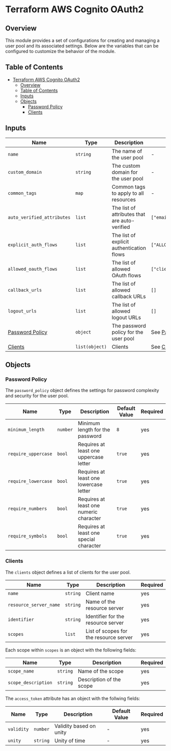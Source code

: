 # Terraform AWS Cognito OAuth2

## Overview
This module provides a set of configurations for creating and managing a user pool and its associated settings. Below are the variables that can be configured to customize the behavior of the module.

## Table of Contents
- [Terraform AWS Cognito OAuth2](#terraform-aws-cognito-oauth2)
  - [Overview](#overview)
  - [Table of Contents](#table-of-contents)
  - [Inputs](#inputs)
  - [Objects](#objects)
    - [Password Policy](#password-policy)
    - [Clients](#clients)

## Inputs

| Name                                | Type           | Description                                   | Default Value                           | Required |
| ----------------------------------- | -------------- | --------------------------------------------- | --------------------------------------- | -------- |
| `name`                              | `string`       | The name of the user pool                     | -                                       | yes      |
| `custom_domain`                     | `string`       | The custom domain for the user pool           | -                                       | yes      |
| `common_tags`                       | `map`          | Common tags to apply to all resources         | -                                       | yes      |
| `auto_verified_attributes`          | `list`         | The list of attributes that are auto-verified | `["email"]`                             | no       |
| `explicit_auth_flows`               | `list`         | The list of explicit authentication flows     | `["ALLOW_REFRESH_TOKEN_AUTH"]`          | no       |
| `allowed_oauth_flows`               | `list`         | The list of allowed OAuth flows               | `["client_credentials"]`                | no       |
| `callback_urls`                     | `list`         | The list of allowed callback URLs             | `[]`                                    | no       |
| `logout_urls`                       | `list`         | The list of allowed logout URLs               | `[]`                                    | no       |
| [Password Policy](#password-policy) | `object`       | The password policy for the user pool         | See [Password Policy](#password-policy) | yes      |
| [Clients](#clients)                 | `list(object)` | Clients                                       | See [Clients](#clients)                 | yes      |

## Objects

### Password Policy
The `password_policy` object defines the settings for password complexity and security for the user pool.

| Name                | Type     | Description                             | Default Value | Required |
| ------------------- | -------- | --------------------------------------- | ------------- | -------- |
| `minimum_length`    | `number` | Minimum length for the password         | `8`           | yes      |
| `require_uppercase` | `bool`   | Requires at least one uppercase letter  | `true`        | yes      |
| `require_lowercase` | `bool`   | Requires at least one lowercase letter  | `true`        | yes      |
| `require_numbers`   | `bool`   | Requires at least one numeric character | `true`        | yes      |
| `require_symbols`   | `bool`   | Requires at least one special character | `true`        | yes      |

### Clients

The `clients` object defines a list of clients for the user pool.

| Name                   | Type     | Description                            | Required |
| ---------------------- | -------- | -------------------------------------- | -------- |
| `name`                 | `string` | Client name                            | yes      |
| `resource_server_name` | `string` | Name of the resource server            | yes      |
| `identifier`           | `string` | Identifier for the resource server     | yes      |
| `scopes`               | `list`   | List of scopes for the resource server | yes      |

Each scope within `scopes` is an object with the following fields:

| Name                | Type     | Description              | Required |
| ------------------- | -------- | ------------------------ | -------- |
| `scope_name`        | `string` | Name of the scope        | yes      |
| `scope_description` | `string` | Description of the scope | yes      |

The `access_token` attribute has an object with the follwing fields:


| Name       | Type     | Description             | Default Value | Required |
| ---------- | -------- | ----------------------- | ------------- | -------- |
| `validity` | `number` | Validity based on unity | -             | yes      |
| `unity`    | `string` | Unity of time           | -             | yes      |